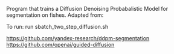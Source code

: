Program that trains a Diffusion Denoising Probabalistic Model for segmentation on fishes. Adapted from: 

To run: run sbatch_two_step_diffusion.sh

https://github.com/yandex-research/ddpm-segmentation
https://github.com/openai/guided-diffusion
